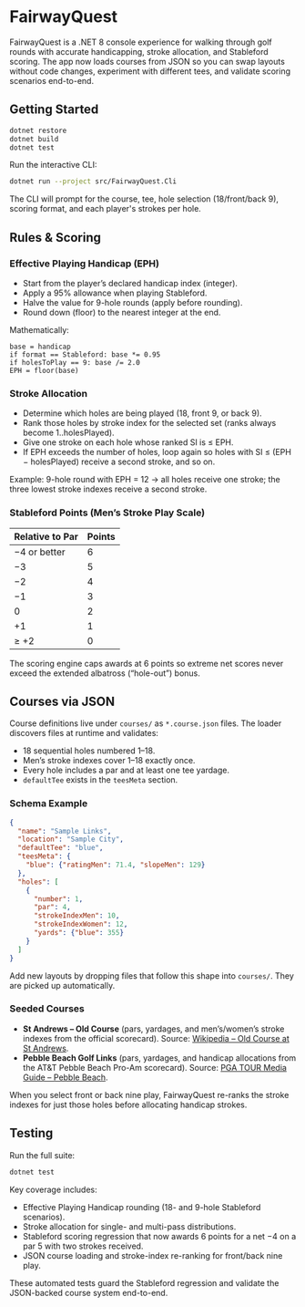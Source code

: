 # FairwayQuest

FairwayQuest is a .NET 8 console experience for walking through golf rounds with accurate handicapping, stroke allocation, and Stableford scoring. The app now loads courses from JSON so you can swap layouts without code changes, experiment with different tees, and validate scoring scenarios end-to-end.

## Getting Started

```bash
dotnet restore
dotnet build
dotnet test
```

Run the interactive CLI:

```bash
dotnet run --project src/FairwayQuest.Cli
```

The CLI will prompt for the course, tee, hole selection (18/front/back 9), scoring format, and each player's strokes per hole.

## Rules & Scoring

### Effective Playing Handicap (EPH)

* Start from the player’s declared handicap index (integer).
* Apply a 95% allowance when playing Stableford.
* Halve the value for 9-hole rounds (apply before rounding).
* Round down (floor) to the nearest integer at the end.

Mathematically:

```
base = handicap
if format == Stableford: base *= 0.95
if holesToPlay == 9: base /= 2.0
EPH = floor(base)
```

### Stroke Allocation

* Determine which holes are being played (18, front 9, or back 9).
* Rank those holes by stroke index for the selected set (ranks always become 1..holesPlayed).
* Give one stroke on each hole whose ranked SI is ≤ EPH.
* If EPH exceeds the number of holes, loop again so holes with SI ≤ (EPH − holesPlayed) receive a second stroke, and so on.

Example: 9-hole round with EPH = 12 → all holes receive one stroke; the three lowest stroke indexes receive a second stroke.

### Stableford Points (Men’s Stroke Play Scale)

| Relative to Par | Points |
|-----------------|--------|
| −4 or better    | 6      |
| −3              | 5      |
| −2              | 4      |
| −1              | 3      |
| 0               | 2      |
| +1              | 1      |
| ≥ +2            | 0      |

The scoring engine caps awards at 6 points so extreme net scores never exceed the extended albatross (“hole-out”) bonus.

## Courses via JSON

Course definitions live under `courses/` as `*.course.json` files. The loader discovers files at runtime and validates:

* 18 sequential holes numbered 1–18.
* Men’s stroke indexes cover 1–18 exactly once.
* Every hole includes a par and at least one tee yardage.
* `defaultTee` exists in the `teesMeta` section.

### Schema Example

```json
{
  "name": "Sample Links",
  "location": "Sample City",
  "defaultTee": "blue",
  "teesMeta": {
    "blue": {"ratingMen": 71.4, "slopeMen": 129}
  },
  "holes": [
    {
      "number": 1,
      "par": 4,
      "strokeIndexMen": 10,
      "strokeIndexWomen": 12,
      "yards": {"blue": 355}
    }
  ]
}
```

Add new layouts by dropping files that follow this shape into `courses/`. They are picked up automatically.

### Seeded Courses

* **St Andrews – Old Course** (pars, yardages, and men’s/women’s stroke indexes from the official scorecard). Source: [Wikipedia – Old Course at St Andrews](https://en.wikipedia.org/wiki/Old_Course_at_St_Andrews).
* **Pebble Beach Golf Links** (pars, yardages, and handicap allocations from the AT&T Pebble Beach Pro-Am scorecard). Source: [PGA TOUR Media Guide – Pebble Beach](https://pgatourmedia.pgatourhq.com/).

When you select front or back nine play, FairwayQuest re-ranks the stroke indexes for just those holes before allocating handicap strokes.

## Testing

Run the full suite:

```bash
dotnet test
```

Key coverage includes:

* Effective Playing Handicap rounding (18- and 9-hole Stableford scenarios).
* Stroke allocation for single- and multi-pass distributions.
* Stableford scoring regression that now awards 6 points for a net −4 on a par 5 with two strokes received.
* JSON course loading and stroke-index re-ranking for front/back nine play.

These automated tests guard the Stableford regression and validate the JSON-backed course system end-to-end.
